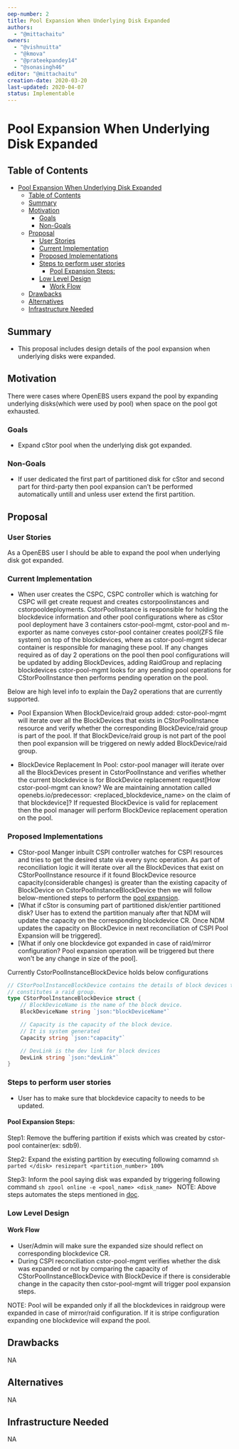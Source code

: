 ```yaml
---
oep-number: 2
title: Pool Expansion When Underlying Disk Expanded
authors:
  - "@mittachaitu"
owners:
  - "@vishnuitta"
  - "@kmova"
  - "@prateekpandey14"
  - "@sonasingh46"
editor: "@mittachaitu"
creation-date: 2020-03-20
last-updated: 2020-04-07
status: Implementable
---
```


# Pool Expansion When Underlying Disk Expanded

## Table of Contents

- [Pool Expansion When Underlying Disk Expanded](#pool-expansion-when-underlying-disk-expanded)
	- [Table of Contents](#table-of-contents)
	- [Summary](#summary)
	- [Motivation](#motivation)
		- [Goals](#goals)
		- [Non-Goals](#non-goals)
	- [Proposal](#proposal)
		- [User Stories](#user-stories)
		- [Current Implementation](#current-implementation)
		- [Proposed Implementations](#proposed-implementations)
		- [Steps to perform user stories](#steps-to-perform-user-stories)
			- [Pool Expansion Steps:](#pool-expansion-steps)
		- [Low Level Design](#low-level-design)
			- [Work Flow](#work-flow)
	- [Drawbacks](#drawbacks)
	- [Alternatives](#alternatives)
	- [Infrastructure Needed](#infrastructure-needed)

## Summary

- This proposal includes design details of the pool expansion when underlying disks were expanded.

## Motivation

There were cases where OpenEBS users expand the pool by expanding underlying disks(which were used by pool) when space on the pool got exhausted.

### Goals

- Expand cStor pool when the underlying disk got expanded.

### Non-Goals

- If user dedicated the first part of partitioned disk for cStor and second part for third-party then pool expansion can't be performed   automatically untill and unless user extend the first partition.

## Proposal

### User Stories

As a OpenEBS user I should be able to expand the pool when underlying disk got expanded.

### Current Implementation

- When user creates the CSPC, CSPC controller which is watching for CSPC will get create request and creates cstorpoolinstances and cstorpooldeployments. CstorPoolInstance is responsible for holding the blockdevice information and other pool configurations where as cStor pool deployment have 3 containers cstor-pool-mgmt, cstor-pool and m-exporter as name conveyes cstor-pool container creates pool(ZFS file system) on top of the blockdevices, where as cstor-pool-mgmt sidecar container is responsible for managing these pool. If any changes required as of day 2 operations on the pool then pool configurations will be updated by adding BlockDevices, adding RaidGroup and replacing blockdevices cstor-pool-mgmt looks for any pending pool operations for CStorPoolInstance then performs pending operation on the pool.

Below are high level info to explain the Day2 operations that are currently supported.

- Pool Expansion When BlockDevice/raid group added:
	cstor-pool-mgmt will iterate over all the BlockDevices that exists in CStorPoolInstance resource and verify whether the corresponding BlockDevice/raid group is part of the pool. If that BlockDevice/raid group is not part of the pool then pool expansion will be triggered on newly added BlockDevice/raid group.

- BlockDevice Replacement In Pool:
    cstor-pool manager will iterate over all the BlockDevices present in CstorPoolInstance and verifies whether the current blockdevice is for BlockDevice replacement request[How cstor-pool-mgmt can know? We are maintaining annotation called openebs.io/predecessor: <replaced_blockdevice_name> on the claim of that blockdevice]? If requested BlockDevice is valid for replacement then the pool manager will perform BlockDevice replacement operation on the pool.

### Proposed Implementations

- CStor-pool Manger inbuilt CSPI controller watches for CSPI resources and tries to get the desired state via every sync operation. As part of reconciliation logic it will iterate over all the BlockDevices that exist on CStorPoolInstance resource if it found BlockDevice resource capacity(considerable changes) is greater than the existing capacity of BlockDevice on CstorPoolInstanceBlockDevice then we will follow below-mentioned steps to perform the [pool expansion](#Pool_Expansion_Steps).
- [What if cStor is consuming part of partitioned disk/entier partitioned disk? User has to extend the partition manualy after that NDM will update the capacity on the corresponding blockdevice CR. Once NDM updates the capacity on BlockDevice in next reconciliation of CSPI Pool Expansion will be triggered].
- [What if only one blockdevice got expanded in case of raid/mirror configuration? Pool expansion operation will be triggered but there won't be any change in size of the pool].

Currently CstorPoolInstanceBlockDevice holds below configurations 
```go
// CStorPoolInstanceBlockDevice contains the details of block devices that
// constitutes a raid group.
type CStorPoolInstanceBlockDevice struct {
	// BlockDeviceName is the name of the block device.
	BlockDeviceName string `json:"blockDeviceName"`

	// Capacity is the capacity of the block device.
	// It is system generated
	Capacity string `json:"capacity"`

	// DevLink is the dev link for block devices
	DevLink string `json:"devLink"`
}
```

### Steps to perform user stories

- User has to make sure that blockdevice capacity to needs to be updated.

#### Pool Expansion Steps:

Step1: Remove the buffering partition if exists which was created by cstor-pool container(ex: sdb9).

Step2: Expand the existing partition by executing following comamnd
       ```sh
       parted </disk> resizepart <partition_number> 100%
       ```

Step3: Inform the pool saying disk was expanded by triggering following command
       ```sh
       zpool online -e <pool_name> <disk_name>
       ```
NOTE: Above steps automates the steps mentioned in [doc](https://github.com/openebs/openebs-docs/blob/day_2_ops/docs/resize-single-disk-pool.md).

### Low Level Design

#### Work Flow

- User/Admin will make sure the expanded size should reflect on corresponding blockdevice CR.
- During CSPI reconciliation cstor-pool-mgmt verifies whether the disk was expanded or not by comparing the capacity of CStorPoolInstanceBlockDevice with BlockDevice if there is considerable change in the capacity then cstor-pool-mgmt will trigger pool expansion steps.

NOTE: Pool will be expanded only if all the blockdevices in raidgroup were expanded in case of mirror/raid configuration. If it is stripe configuration expanding one blockdevice will expand the pool.

## Drawbacks

NA

## Alternatives

NA

## Infrastructure Needed

NA
